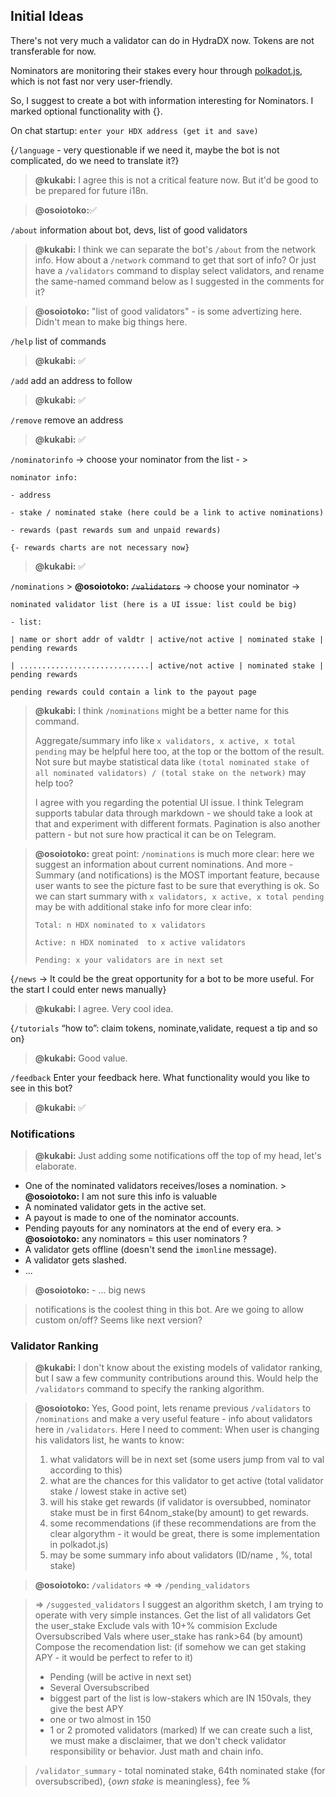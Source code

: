 ## Initial Ideas

There's not very much a validator can do in HydraDX now. Tokens are not transferable for now.

Nominators are monitoring their stakes every hour through [polkadot.js](https://polkadot.js.org/apps/?rpc=wss%3A%2F%2Frpc-01.snakenet.hydradx.io#), which is not fast nor very user-friendly.

So, I suggest to create a bot with information interesting for Nominators.
I marked optional functionality with {}.

On chat startup: `enter your HDX address (get it and save)`

{`/language` - very questionable if we need it, maybe the bot is not complicated, do we need to translate it?}

> **@kukabi:** I agree this is not a critical feature now. But it'd be good to be prepared for future i18n.

> **@osoiotoko:**✅

`/about` information about bot, devs, list of good validators

> **@kukabi:** I think we can separate the bot's `/about` from the network info. How about a `/network` command to get that sort of info? Or just have a `/validators` command to display select validators, and rename the same-named command below as I suggested in the comments for it?

> **@osoiotoko:** "list of good validators" - is some advertizing here. Didn't mean to make big things here. 

`/help` list of commands

> **@kukabi:** ✅

`/add` add an address to follow

> **@kukabi:** ✅

`/remove` remove an address 

> **@kukabi:** ✅

`/nominatorinfo` -> choose your nominator from the list - >

    nominator info:
     
    - address
     
    - stake / nominated stake (here could be a link to active nominations)

    - rewards (past rewards sum and unpaid rewards)
    
    {- rewards charts are not necessary now} 
    
> **@kukabi:** ✅

`/nominations` > **@osoiotoko:** ~~`/validators`~~ -> choose your nominator ->
	
    nominated validator list (here is a UI issue: list could be big)
    
    - list:
    
    | name or short addr of valdtr | active/not active | nominated stake | pending rewards
	
	| .............................| active/not active | nominated stake | pending rewards
	
	pending rewards could contain a link to the payout page

> **@kukabi:** I think `/nominations` might be a better name for this command.
> 
> Aggregate/summary info like `x validators, x active, x total pending` may be helpful here too, at the top or the bottom of the result. Not sure but maybe statistical data like `(total nominated stake of all nominated validators) / (total stake on the network)` may help too?
>
> I agree with you regarding the potential UI issue. I think Telegram supports tabular data through markdown - we should take a look at that and experiment with different formats. Pagination is also another pattern - but not sure how practical it can be on Telegram.

> **@osoiotoko:** great point: `/nominations` is much more clear: here we suggest an information about current nominations. 
> And more - Summary (and notifications) is the MOST important feature, because user wants to see the picture fast to be sure that everything is ok.
> So we can start summary with `x validators, x active, x total pending` 
> may be with additional stake info for more clear info:
> 
> `Total: n HDX nominated to x validators` 
> 
> `Active: n HDX nominated  to x active validators`
> 
> `Pending: x your validators are in next set`

{`/news` -> It could be the great opportunity for a bot to be more useful. For the start I could enter news manually}

> **@kukabi:** I agree. Very cool idea.

{`/tutorials` “how to”: claim tokens, nominate,validate, request a tip and so on}

> **@kukabi:** Good value.

`/feedback` Enter your feedback here. What functionality would you like to see in this bot?

> **@kukabi:** ✅

### Notifications

> **@kukabi:** Just adding some notifications off the top of my head, let's elaborate.

- One of the nominated validators receives/loses a nomination. > **@osoiotoko:** I am not sure this info is valuable
- A nominated validator gets in the active set. 
- A payout is made to one of the nominator accounts.
- Pending payouts for any nominators at the end of every era. > **@osoiotoko:** any nominators = this user nominators ?
- A validator gets offline (doesn't send the `imonline` message).
- A validator gets slashed.
- ...

> **@osoiotoko:** - ... big news

> notifications is the coolest thing in this bot. Are we going to allow custom on/off? Seems like next version?

### Validator Ranking

> **@kukabi:** I don't know about the existing models of validator ranking, but I saw a few community contributions around this. Would help the `/validators` command to specify the ranking algorithm.

> **@osoiotoko:** Yes, Good point, lets rename previous `/validators` to `/nominations` 
> and make a very useful feature - info about validators here in `/validators`.
> Here I need to comment:
> When user is changing his validators list, he wants to know: 
> 1. what validators will be in next set (some users jump from val to val according to this)
> 2. what are the chances for this validator to get active (total validator stake / lowest stake in active set)
> 3. will his stake get rewards (if validator is oversubbed, nominator stake must be in first 64nom_stake(by amount) to get rewards.
> 4. some recommendations (if these recommendations are from the clear algorythm - it would be great, there is some implementation in polkadot.js)
> 5. may be some summary info about validators (ID/name , %, total stake)

> **@osoiotoko:**
> `/validators` =>
> => `/pending_validators`

> => `/suggested_validators` 
> I suggest an algorithm sketch, I am trying to operate with very simple instances.
> Get the list of all validators
> Get the user_stake
> Exclude vals with 10+% commision 
> Exclude Oversubscribed Vals where user_stake has rank>64 (by amount)
> Compose the recomendation list: (if somehow we can get staking APY - it would be perfect to refer to it)
> - Pending (will be active in next set)
> - Several Oversubscribed 
> - biggest part of the list is low-stakers which are IN 150vals, they give the best APY
> - one or two almost in 150
> - 1 or 2 promoted validators (marked) 
> If we can create such a list, we must make a disclaimer, that we don't check validator responsibility or behavior. Just math and chain info.

> `/validator_summary` - total nominated stake, 64th nominated stake (for oversubscribed), {*own stake* is meaningless}, fee %
> 
